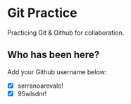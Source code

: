 # Git Practice

Practicing Git &amp; Github for collaboration.

## Who has been here?

Add your Github username below:

- [x] serranoarevalo!
- [x] 95wlsdnr!
